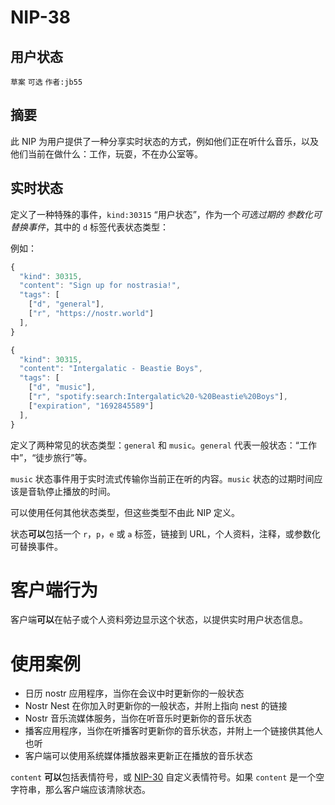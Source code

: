 NIP-38
======

用户状态
--------

`草案` `可选` `作者:jb55`

## 摘要

此 NIP 为用户提供了一种分享实时状态的方式，例如他们正在听什么音乐，以及他们当前在做什么：工作，玩耍，不在办公室等。

## 实时状态

定义了一种特殊的事件，`kind:30315` “用户状态”，作为一个*可选过期的* _参数化可替换事件_，其中的 `d` 标签代表状态类型：

例如：

```js
{
  "kind": 30315,
  "content": "Sign up for nostrasia!",
  "tags": [
    ["d", "general"],
    ["r", "https://nostr.world"]
  ],
}

{
  "kind": 30315,
  "content": "Intergalatic - Beastie Boys",
  "tags": [
    ["d", "music"],
    ["r", "spotify:search:Intergalatic%20-%20Beastie%20Boys"],
    ["expiration", "1692845589"]
  ],
}
```

定义了两种常见的状态类型：`general` 和 `music`。`general` 代表一般状态：“工作中”，“徒步旅行”等。

`music` 状态事件用于实时流式传输你当前正在听的内容。`music` 状态的过期时间应该是音轨停止播放的时间。

可以使用任何其他状态类型，但这些类型不由此 NIP 定义。

状态**可以**包括一个 `r`，`p`，`e` 或 `a` 标签，链接到 URL，个人资料，注释，或参数化可替换事件。

# 客户端行为

客户端**可以**在帖子或个人资料旁边显示这个状态，以提供实时用户状态信息。

# 使用案例

* 日历 nostr 应用程序，当你在会议中时更新你的一般状态
* Nostr Nest 在你加入时更新你的一般状态，并附上指向 nest 的链接
* Nostr 音乐流媒体服务，当你在听音乐时更新你的音乐状态
* 播客应用程序，当你在听播客时更新你的音乐状态，并附上一个链接供其他人也听
* 客户端可以使用系统媒体播放器来更新正在播放的音乐状态

`content` **可以**包括表情符号，或 [NIP-30](30.md) 自定义表情符号。如果 `content` 是一个空字符串，那么客户端应该清除状态。
